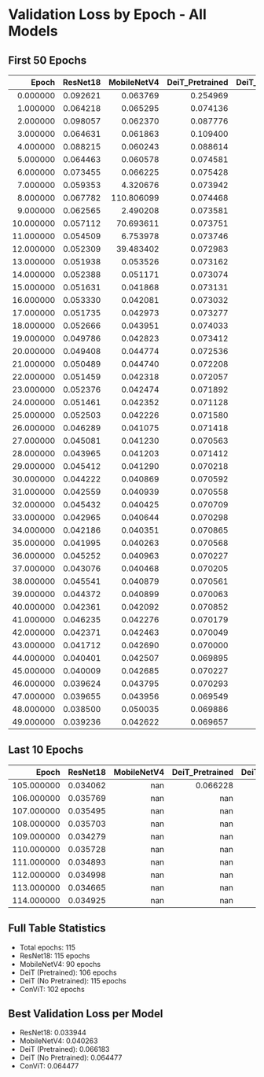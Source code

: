# Validation Loss by Epoch - All Models

## First 50 Epochs

|     Epoch |   ResNet18 |   MobileNetV4 |   DeiT_Pretrained |   DeiT_No_Pretrained |   ConViT |
|----------:|-----------:|--------------:|------------------:|---------------------:|---------:|
|  0.000000 |   0.092621 |      0.063769 |          0.254969 |             7.901134 | 0.072117 |
|  1.000000 |   0.064218 |      0.065295 |          0.074136 |             0.073479 | 0.074862 |
|  2.000000 |   0.098057 |      0.062370 |          0.087776 |             0.084119 | 0.077467 |
|  3.000000 |   0.064631 |      0.061863 |          0.109400 |             0.073640 | 0.073281 |
|  4.000000 |   0.088215 |      0.060243 |          0.088614 |             0.076806 | 0.076538 |
|  5.000000 |   0.064463 |      0.060578 |          0.074581 |             0.073467 | 0.072997 |
|  6.000000 |   0.073455 |      0.066225 |          0.075428 |             0.074588 | 0.074093 |
|  7.000000 |   0.059353 |      4.320676 |          0.073942 |             0.073014 | 0.070335 |
|  8.000000 |   0.067782 |    110.806099 |          0.074468 |             0.073336 | 0.070870 |
|  9.000000 |   0.062565 |      2.490208 |          0.073581 |             0.072806 | 0.070461 |
| 10.000000 |   0.057112 |     70.693611 |          0.073751 |             0.072475 | 0.070738 |
| 11.000000 |   0.054509 |      6.753978 |          0.073746 |             0.071899 | 0.070791 |
| 12.000000 |   0.052309 |     39.483402 |          0.072983 |             0.071617 | 0.073186 |
| 13.000000 |   0.051938 |      0.053526 |          0.073162 |             0.071599 | 0.073611 |
| 14.000000 |   0.052388 |      0.051171 |          0.073074 |             0.071612 | 0.073716 |
| 15.000000 |   0.051631 |      0.041868 |          0.073131 |             0.071493 | 0.074370 |
| 16.000000 |   0.053330 |      0.042081 |          0.073032 |             0.071403 | 0.073504 |
| 17.000000 |   0.051735 |      0.042973 |          0.073277 |             0.071271 | 0.084114 |
| 18.000000 |   0.052666 |      0.043951 |          0.074033 |             0.071016 | 0.077086 |
| 19.000000 |   0.049786 |      0.042823 |          0.073412 |             0.070853 | 0.080256 |
| 20.000000 |   0.049408 |      0.044774 |          0.072536 |             0.070422 | 0.072418 |
| 21.000000 |   0.050489 |      0.044740 |          0.072208 |             0.070346 | 0.071354 |
| 22.000000 |   0.051459 |      0.042318 |          0.072057 |             0.070082 | 0.080280 |
| 23.000000 |   0.052376 |      0.042474 |          0.071892 |             0.069964 | 0.078337 |
| 24.000000 |   0.051461 |      0.042352 |          0.071128 |             0.070103 | 0.072119 |
| 25.000000 |   0.052503 |      0.042226 |          0.071580 |             0.069667 | 0.068314 |
| 26.000000 |   0.046289 |      0.041075 |          0.071418 |             0.069384 | 0.068836 |
| 27.000000 |   0.045081 |      0.041230 |          0.070563 |             0.069046 | 0.068294 |
| 28.000000 |   0.043965 |      0.041203 |          0.071412 |             0.068656 | 0.068190 |
| 29.000000 |   0.045412 |      0.041290 |          0.070218 |             0.068662 | 0.068209 |
| 30.000000 |   0.044222 |      0.040869 |          0.070592 |             0.068871 | 0.067832 |
| 31.000000 |   0.042559 |      0.040939 |          0.070558 |             0.068642 | 0.068173 |
| 32.000000 |   0.045432 |      0.040425 |          0.070709 |             0.068667 | 0.068681 |
| 33.000000 |   0.042965 |      0.040644 |          0.070298 |             0.068688 | 0.088709 |
| 34.000000 |   0.042186 |      0.040351 |          0.070865 |             0.068539 | 0.071175 |
| 35.000000 |   0.041995 |      0.040263 |          0.070568 |             0.068410 | 0.068290 |
| 36.000000 |   0.045252 |      0.040963 |          0.070227 |             0.068483 | 0.069185 |
| 37.000000 |   0.043076 |      0.040468 |          0.070205 |             0.068811 | 0.100222 |
| 38.000000 |   0.045541 |      0.040879 |          0.070561 |             0.068853 | 0.067676 |
| 39.000000 |   0.044372 |      0.040899 |          0.070063 |             0.068680 | 0.069179 |
| 40.000000 |   0.042361 |      0.042092 |          0.070852 |             0.068707 | 0.075325 |
| 41.000000 |   0.046235 |      0.042276 |          0.070179 |             0.068169 | 0.070219 |
| 42.000000 |   0.042371 |      0.042463 |          0.070049 |             0.067827 | 0.067949 |
| 43.000000 |   0.041712 |      0.042690 |          0.070000 |             0.068199 | 0.067426 |
| 44.000000 |   0.040401 |      0.042507 |          0.069895 |             0.068127 | 0.067744 |
| 45.000000 |   0.040009 |      0.042685 |          0.070227 |             0.068114 | 0.067769 |
| 46.000000 |   0.039624 |      0.043795 |          0.070293 |             0.067623 | 0.067653 |
| 47.000000 |   0.039655 |      0.043956 |          0.069549 |             0.067764 | 0.068244 |
| 48.000000 |   0.038500 |      0.050035 |          0.069886 |             0.067764 | 0.067830 |
| 49.000000 |   0.039236 |      0.042622 |          0.069657 |             0.067915 | 0.067871 |

## Last 10 Epochs

|      Epoch |   ResNet18 |   MobileNetV4 |   DeiT_Pretrained |   DeiT_No_Pretrained |   ConViT |
|-----------:|-----------:|--------------:|------------------:|---------------------:|---------:|
| 105.000000 |   0.034062 |           nan |          0.066228 |             0.065161 |      nan |
| 106.000000 |   0.035769 |           nan |        nan        |             0.065230 |      nan |
| 107.000000 |   0.035495 |           nan |        nan        |             0.065064 |      nan |
| 108.000000 |   0.035703 |           nan |        nan        |             0.065205 |      nan |
| 109.000000 |   0.034279 |           nan |        nan        |             0.064770 |      nan |
| 110.000000 |   0.035728 |           nan |        nan        |             0.065168 |      nan |
| 111.000000 |   0.034893 |           nan |        nan        |             0.064695 |      nan |
| 112.000000 |   0.034998 |           nan |        nan        |             0.065620 |      nan |
| 113.000000 |   0.034665 |           nan |        nan        |             0.065028 |      nan |
| 114.000000 |   0.034925 |           nan |        nan        |             0.064540 |      nan |

## Full Table Statistics

- Total epochs: 115
- ResNet18: 115 epochs
- MobileNetV4: 90 epochs
- DeiT (Pretrained): 106 epochs
- DeiT (No Pretrained): 115 epochs
- ConViT: 102 epochs

## Best Validation Loss per Model

- ResNet18: 0.033944
- MobileNetV4: 0.040263
- DeiT (Pretrained): 0.066183
- DeiT (No Pretrained): 0.064477
- ConViT: 0.064477
